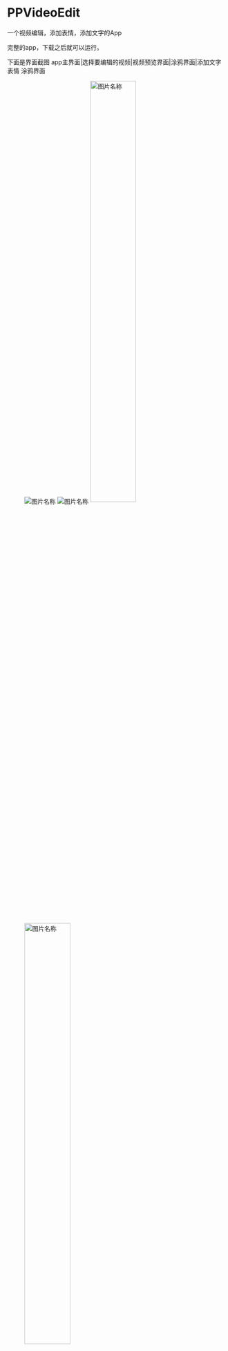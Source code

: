 # PPVideoEdit
一个视频编辑，添加表情，添加文字的App


完整的app，下载之后就可以运行。

下面是界面截图
 app主界面|选择要编辑的视频|视频预览界面|涂鸦界面|添加文字 表情 涂鸦界面
 
 <figure class="images">
 <img src="https://github.com/heguowen/PPVideoEdit/blob/master/screenshots/1.jpg"  alt="图片名称"  />

 <img src="https://github.com/heguowen/PPVideoEdit/blob/master/screenshots/2.jpg" alt="图片名称"/>

 <img src="https://github.com/heguowen/PPVideoEdit/blob/master/screenshots/3.jpg" width = 50% height = 50% alt="图片名称" align=center />
 <img src="https://github.com/heguowen/PPVideoEdit/blob/master/screenshots/4.jpg" width = 50% height = 50% alt="图片名称" align=center />

 <img src="https://github.com/heguowen/PPVideoEdit/blob/master/screenshots/5.jpg" width = 50% height = 50% alt="图片名称" align=center />

 <img src="https://github.com/heguowen/PPVideoEdit/blob/master/screenshots/6.jpg" width = 50% height = 50% alt="图片名称" align=center />
</figure>



